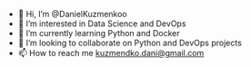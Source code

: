 - 👋 Hi, I’m @DanielKuzmenkoo
- 👀 I’m interested in Data Science and DevOps
- 🌱 I’m currently learning Python and Docker
- 💞️ I’m looking to collaborate on Python and DevOps projects
- 📫 How to reach me kuzmendko.dani@gmail.com

<!---
DanielKuzmenkoo/DanielKuzmenkoo is a ✨ special ✨ repository because its `README.md` (this file) appears on your GitHub profile.
You can click the Preview link to take a look at your changes.
--->
